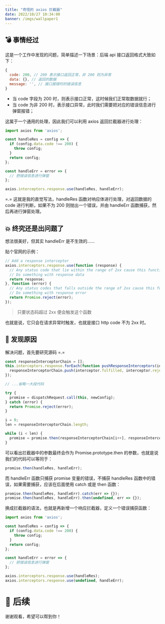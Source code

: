 ```yaml
---
title: "奇怪的 axios 拦截器"
date: 2022/10/27 10:34:00
banner: /imgs/wallpaper1
---
```




## 💣 事情经过

这是一个工作中发现的问题，简单描述一下场景：后端 api 接口返回格式大致如下：

```js
{
  code: 200, // 200 表示接口返回正常，非 200 则为异常
  data: {}, // 返回的数据
  message: '', // 接口报错时的错误信息
}
```

- 当 code 字段为 200 时，则表示接口正常，这时候我们正常取数据就行；
- 当 code 为非 200 时，表示接口异常，此时我们需要把对应的错误信息进行弹窗报错；

这属于一个通用的处理，因此我们可以利用 axios 返回拦截器进行处理：

```js
import axios from 'axios';

const handleRes = config => {
  if (config.data.code !== 200) {
    throw config;
  }
  return config;
};

const handleErr = error => {
  // 把错误信息进行弹窗
};

axios.interceptors.response.use(handleRes, handleErr);
```

=.= 这就是我的直觉写法，handleRes 函数对响应体进行处理，对返回数据的 code 进行判断，如果不为 200 则抛出一个错误，并由 handleErr 函数捕获，然后再进行弹窗处理。

## 💥 终究还是出问题了

想法很美好，但其实 handleErr 是不生效的……

贴个官网的示例：

```js
// Add a response interceptor
axios.interceptors.response.use(function (response) {
  // Any status code that lie within the range of 2xx cause this function to trigger
  // Do something with response data
  return response;
}, function (error) {
  // Any status codes that falls outside the range of 2xx cause this function to trigger
  // Do something with response error
  return Promise.reject(error);
});
```

> 只要状态码超过 2xx 便会触发这个函数

也就是说，它只会在请求异常时触发，也就是接口 http code 不为 2xx 时。

## 💊 发现原因

解决问题，首先要研究源码 =.=

```js
const responseInterceptorChain = [];
this.interceptors.response.forEach(function pushResponseInterceptors(interceptor) {
  responseInterceptorChain.push(interceptor.fulfilled, interceptor.rejected);
});

// ...省略一大段代码

try {
  promise = dispatchRequest.call(this, newConfig);
} catch (error) {
  return Promise.reject(error);
}

i = 0;
len = responseInterceptorChain.length;

while (i < len) {
  promise = promise.then(responseInterceptorChain[i++], responseInterceptorChain[i++]);
}
```

可以看出拦截器中的参数最终会作为 Promise.prototype.then 的参数，也就是说我们的代码可以等同于：

```js
promise.then(handleRes, handleErr);
```

而 handleErr 函数只捕获 promise 变量的错误，不捕获 handleRes 函数中的错误，如果需要捕获，应该在后面使用 catch 或是 then 函数：

```js
promise.then(handleRes, handleErr).catch(err => {});
promise.then(handleRes, handleErr).then(undefined, err => {});
```

换成拦截器的语法，也就是再新增一个响应拦截器，定义一个错误捕获函数：

```js
import axios from 'axios';

const handleRes = config => {
  if (config.data.code !== 200) {
    throw config;
  }
  return config;
};

const handleErr = error => {
  // 把错误信息进行弹窗
};

axios.interceptors.response.use(handleRes);
axios.interceptors.response.use(undefined, handleErr);
```

# 🍔 后续

谢谢观看，希望可以帮到你！
